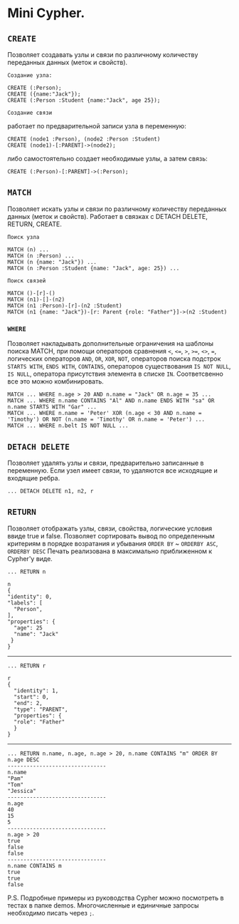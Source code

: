 # Mini Cypher.

## `CREATE`
Позволяет создавать узлы и связи по различному количеству переданных данных (меток и свойств).

`Создание узла:`
    
    CREATE (:Person);
    CREATE ({name:"Jack"});
    CREATE (:Person :Student {name:"Jack", age 25});

`Создание связи`

работает по предварительной записи узла в переменную:
    
    CREATE (node1 :Person), (node2 :Person :Student)
    CREATE (node1)-[:PARENT]->(node2);

либо самостоятельно создает необходимые узлы, а затем связь:

    CREATE (:Person)-[:PARENT]->(:Person);

## `MATCH`
Позволяет искать узлы и связи по различному количеству переданных данных (меток и свойств). Работает в связках с DETACH DELETE, RETURN, CREATE.

`Поиск узла`

    MATCH (n) ...
    MATCH (n :Person) ...
    MATCH (n {name: "Jack"}) ...
    MATCH (n :Person :Student {name: "Jack", age: 25}) ...

`Поиск связей`

    MATCH ()-[r]-()
    MATCH (n1)-[]-(n2)
    MATCH (n1 :Person)-[r]-(n2 :Student)
    MATCH (n1 {name: "Jack"})-[r: Parent {role: "Father"}]->(n2 :Student)

### `WHERE`
Позволяет накладывать дополнительные ограничения на шаблоны поиска MATCH, при помощи операторов сравнения `<`, `<=`, `>`, `>=`, `<>`, `=`, логических операторов `AND`, `OR`, `XOR`, `NOT`, операторов поиска подстрок `STARTS WITH`, `ENDS WITH`, `CONTAINS`, операторов существования `IS NOT NULL`, `IS NULL`, оператора присутствия элемента в списке `IN`. Соответсвенно все это можно комбинировать.

    MATCH ... WHERE n.age > 20 AND n.name = "Jack" OR n.age = 35 ...
    MATCH ... WHERE n.name CONTAINS "Al" AND n.name ENDS WITH "sa" OR n.name STARTS WITH "Gar" ...
    MATCH ... WHERE n.name = 'Peter' XOR (n.age < 30 AND n.name = 'Timothy') OR NOT (n.name = 'Timothy' OR n.name = 'Peter') ...
    MATCH ... WHERE n.belt IS NOT NULL ...

## `DETACH DELETE`
Позволяет удалять узлы и связи, предварительно записанные в переменную. Если узел имеет связи, то удаляются все исходящие и входящие ребра.

    ... DETACH DELETE n1, n2, r

## `RETURN`
Позволяет отображать узлы, связи, свойства, логические условия ввиде true и false. Позволяет сортировать вывод по определенным критериям в порядке возратания и убывания `ORDER BY` ~ `ORDERBY ASC`, `ORDERBY DESC` Печать реализована в максимально приближенном к Cypher'у виде.

    ... RETURN n
    
    n 
    {
    "identity": 0,
    "labels": [
      "Person",
    ],
    "properties": {
      "age": 25
      "name": "Jack"
     }
    }

---

    ... RETURN r

    r
    {
      "identity": 1,
      "start": 0,
      "end": 2,
      "type": "PARENT",
      "properties": {
      "role": "Father"
      }
    }

---

    ... RETURN n.name, n.age, n.age > 20, n.name CONTAINS "m" ORDER BY n.age DESC
    -------------------------------
    n.name
    "Pam"
    "Tom"
    "Jessica"
    -------------------------------
    n.age
    40
    15
    5
    -------------------------------
    n.age > 20
    true
    false
    false
    -------------------------------
    n.name CONTAINS m
    true
    true
    false

P.S. Подробные примеры из руководства Cypher можно посмотреть в тестах в папке demos. Многочисленные и единичные запросы необходимо писать через `;`.